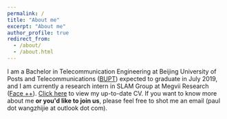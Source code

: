 ```yaml
---
permalink: /
title: "About me"
excerpt: "About me"
author_profile: true
redirect_from: 
  - /about/
  - /about.html
---
```


I am a Bachelor in Telecommunication Engineering at Beijing University of Posts and Telecommunications ([BUPT](https://www.bupt.edu.cn/)) expected to graduate in July 2019, and I am currently a research intern in SLAM Group at Megvii Research ([Face ++](https://www.faceplusplus.com/)). [Click here](http://paulwong16.github.io/files/Resume.pdf) to view my up-to-date CV. If you want to know more about me **or you'd like to join us**, please feel free to shot me an email (paul dot wangzhijie at outlook dot com).
